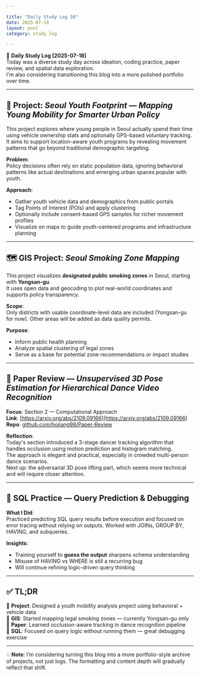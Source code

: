 ```yaml
---

title: "Daily Study Log 50"
date: 2025-07-18
layout: post
category: study_log

---
```


🧠 **Daily Study Log [2025-07-18]**  
Today was a diverse study day across ideation, coding practice, paper review, and spatial data exploration.  
I'm also considering transitioning this blog into a more polished portfolio over time.

---

## 🧠 Project: *Seoul Youth Footprint — Mapping Young Mobility for Smarter Urban Policy*

This project explores where young people in Seoul actually spend their time using vehicle ownership stats and optionally GPS-based voluntary tracking.  
It aims to support location-aware youth programs by revealing movement patterns that go beyond traditional demographic targeting.

**Problem**:  
Policy decisions often rely on static population data, ignoring behavioral patterns like actual destinations and emerging urban spaces popular with youth.

**Approach**:  
- Gather youth vehicle data and demographics from public portals  
- Tag Points of Interest (POIs) and apply clustering  
- Optionally include consent-based GPS samples for richer movement profiles  
- Visualize on maps to guide youth-centered programs and infrastructure planning

---

## 🗺 GIS Project: *Seoul Smoking Zone Mapping*

This project visualizes **designated public smoking zones** in Seoul, starting with **Yongsan-gu**.  
It uses open data and geocoding to plot real-world coordinates and supports policy transparency.

**Scope**:  
Only districts with usable coordinate-level data are included (Yongsan-gu for now). Other areas will be added as data quality permits.

**Purpose**:  
- Inform public health planning  
- Analyze spatial clustering of legal zones  
- Serve as a base for potential zone recommendations or impact studies

---

## 📄 Paper Review — *Unsupervised 3D Pose Estimation for Hierarchical Dance Video Recognition*

**Focus**: Section 2 — Computational Approach  
**Link**: [https://arxiv.org/abs/2109.09166](https://arxiv.org/abs/2109.09166)  
**Repo**: [github.com/hojjang98/Paper-Review](https://github.com/hojjang98/Paper-Review)

**Reflection**:  
Today's section introduced a 3-stage dancer tracking algorithm that handles occlusion using motion prediction and histogram matching.  
The approach is elegant and practical, especially in crowded multi-person dance scenarios.  
Next up: the adversarial 3D pose lifting part, which seems more technical and will require closer attention.

---

## 🧠 SQL Practice — Query Prediction & Debugging

**What I Did**:  
Practiced predicting SQL query results before execution and focused on error tracing without relying on outputs. Worked with JOINs, GROUP BY, HAVING, and subqueries.

**Insights**:  
- Training yourself to **guess the output** sharpens schema understanding  
- Misuse of HAVING vs WHERE is still a recurring bug  
- Will continue refining logic-driven query thinking

---

## ✅ TL;DR

📍 **Project**: Designed a youth mobility analysis project using behavioral + vehicle data  
📍 **GIS**: Started mapping legal smoking zones — currently Yongsan-gu only  
📍 **Paper**: Learned occlusion-aware tracking in dance recognition pipeline  
📍 **SQL**: Focused on query logic without running them — great debugging exercise  

---

💡 **Note**: I’m considering turning this blog into a more portfolio-style archive of projects, not just logs. The formatting and content depth will gradually reflect that shift.
